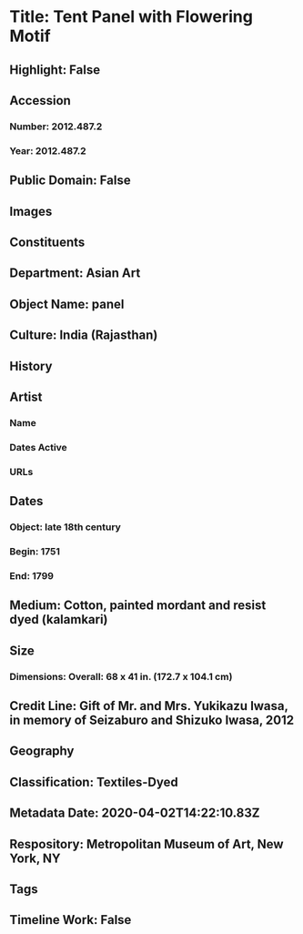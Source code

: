 # Title: Tent Panel with Flowering Motif
## Highlight: False
## Accession
### Number: 2012.487.2
### Year: 2012.487.2
## Public Domain: False
## Images
## Constituents
## Department: Asian Art
## Object Name: panel
## Culture: India (Rajasthan)
## History
## Artist
### Name
### Dates Active
### URLs
## Dates
### Object: late 18th century
### Begin: 1751
### End: 1799
## Medium: Cotton, painted mordant and resist dyed (kalamkari)
## Size
### Dimensions: Overall: 68 x 41 in. (172.7 x 104.1 cm)
## Credit Line: Gift of Mr. and Mrs. Yukikazu Iwasa, in memory of Seizaburo and Shizuko Iwasa, 2012
## Geography
## Classification: Textiles-Dyed
## Metadata Date: 2020-04-02T14:22:10.83Z
## Respository: Metropolitan Museum of Art, New York, NY
## Tags
## Timeline Work: False